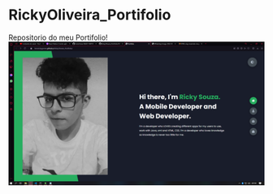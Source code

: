 # RickyOliveira_Portifolio
Repositorio do meu Portifolio!
<img src="https://raw.githubusercontent.com/HeroRickyGAMES/RickyOliveira_Portifolio/master/Captura%20de%20Tela%20(377).png"/>
